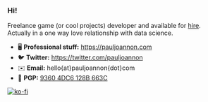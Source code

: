 ### Hi!

Freelance game (or cool projects) developer and available for [hire](https://pauljoannon.com/en_GB/contact).  
Actually in a one way love relationship with data science.

- 🖥️ **Professional stuff:** https://pauljoannon.com
- 🐦 **Twitter:** https://twitter.com/pauljoannon
- ✉️ **Email:** hello{at}󠁀󠁀pauljoannon{dot}com 
- 🔑 **PGP:** [9360 4DC6 128B 663C](https://keys.openpgp.org/vks/v1/by-fingerprint/C4F04ED371BACE1AB056CA7193604DC6128B663C)

[![ko-fi](https://img.shields.io/badge/support_me_on_ko--fi-ff5e5b?style=for-the-badge&logo=kofi&logoColor=f5f5f5)](https://ko-fi.com/E1E53SKZF)
